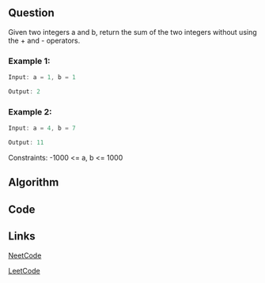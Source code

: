 ## Question
Given two integers a and b, return the sum of the two integers without using the + and - operators.
### Example 1:


```java
Input: a = 1, b = 1

Output: 2

```
### Example 2:


```java
Input: a = 4, b = 7

Output: 11

```
Constraints:
-1000 <= a, b <= 1000


## Algorithm

## Code

## Links

[NeetCode](https://neetcode.io/problems/sum-of-two-integers)

[LeetCode](https://leetcode.com/problems/sum-of-two-integers)
